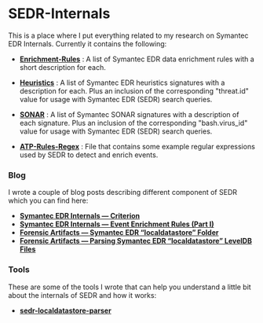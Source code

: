 # SEDR-Internals

This is a place where I put everything related to my research on Symantec EDR Internals. Currently it contains the following:

* **[Enrichment-Rules](https://github.com/nasbench/SEDR-Internals/blob/main/Signatures/Enrichment-Rules.txt)** : A list of Symantec EDR data enrichment rules with a short description for each.

* **[Heuristics](https://github.com/nasbench/SEDR-Internals/blob/main/Signatures/Heuristics.txt)** : A list of Symantec EDR heuristics signatures with a description for each. Plus an inclusion of the corresponding "threat.id" value for usage with Symantec EDR (SEDR) search queries.

* **[SONAR](https://github.com/nasbench/SEDR-Internals/blob/main/Signatures/SONAR.txt)** : A list of Symantec SONAR signatures with a description of each signature. Plus an inclusion of the corresponding "bash.virus_id" value for usage with Symantec EDR (SEDR) search queries.

* **[ATP-Rules-Regex](https://github.com/nasbench/SEDR-Internals/blob/main/Signatures/ATP-Rules-Regex.txt)** : File that contains some example regular expressions used by SEDR to detect and enrich events.

### Blog
I wrote a couple of blog posts describing different component of SEDR which you can find here:

* **[Symantec EDR Internals — Criterion](https://nasbench.medium.com/symantec-edr-internals-criterion-fa49be4e21af)**
* **[Symantec EDR Internals — Event Enrichment Rules (Part I)](https://nasbench.medium.com/symantec-edr-internals-event-enrichment-rules-part-i-b5e4340041a7)**
* **[Forensic Artifacts — Symantec EDR “localdatastore” Folder](https://nasbench.medium.com/forensics-artifacts-symantec-edr-localdatastore-folder-9bff91d2876d)**
* **[Forensic Artifacts — Parsing Symantec EDR “localdatastore” LevelDB Files](https://nasbench.medium.com/forensics-artifacts-parsing-symantec-edr-localdatastore-leveldb-files-86f5c75736d5)**

### Tools
These are some of the tools I wrote that can help you understand a little bit about the internals of SEDR and how it works:

* **[sedr-localdatastore-parser](https://github.com/nasbench/sedr-localdatastore-parser)**
